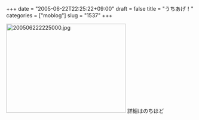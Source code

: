 +++
date = "2005-06-22T22:25:22+09:00"
draft = false
title = "うちあげ！"
categories = ["moblog"]
slug = "1537"
+++

<img src="http://ieiriblog.jugem.cc/?image=4196" class="pict" width="320" height="240" alt="200506222225000.jpg" />
詳細はのちほど
